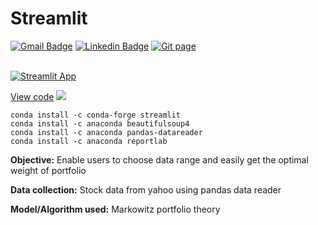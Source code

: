 # Streamlit

[![Gmail Badge](https://img.shields.io/badge/Gmail-d14836?style=flat-square&logo=Gmail&logoColor=white&link=mailto:reejugn.kim@gmail.com)](mailto:reejung.kim@gmail.com) 
[![Linkedin Badge](https://img.shields.io/badge/-LinkedIn-blue?style=flat-square&logo=Linkedin&logoColor=white&link=www.linkedin.com/in/reejungkim/)](https://www.linkedin.com/in/reejungkim/) 
[![Git page](http://img.shields.io/badge/-Portfolio-black?style=flat-square&logo=github&link=https://reejungkim.github.io/)](https://reejungkim.github.io/)
<br></br>


[![Streamlit App](https://static.streamlit.io/badges/streamlit_badge_black_white.svg)](https://optimizingportfolio.herokuapp.com/)

[View code](https://github.com/reejungkim/Streamlit-portfolio-weight/blob/master/S%26P%20100%20Analytics%20-%20Markowitz%20portfolio.py)
![](https://github.com/reejungkim/Streamlit-portfolio-weight/blob/master/img/demo2.gif)

```
conda install -c conda-forge streamlit
conda install -c anaconda beautifulsoup4
conda install -c anaconda pandas-datareader
conda install -c anaconda reportlab
```

<b>Objective:</b> Enable users to choose data range and easily get the optimal weight of portfolio

<b>Data collection:</b> Stock data from yahoo using pandas data reader

<b>Model/Algorithm used:</b> Markowitz portfolio theory

